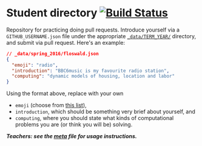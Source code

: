 # Student directory [![Build Status](https://travis-ci.org/ScPo-CompEcon/students.svg?branch=gh-pages)](https://travis-ci.org/ScPo-CompEcon/students)

Repository for practicing doing pull requests. Introduce yourself via a `GITHUB_USERNAME.json` file under the appropriate [`_data/TERM_YEAR/`](_data/) directory, and submit via pull request. Here's an example:

```json
// _data/spring_2016/floswald.json
{
  "emoji": "radio",
  "introduction": "BBC6music is my favourite radio station",
  "computing": "dynamic models of housing, location and labor"
}
```

Using the format above, replace with your own 

* `emoji` (choose from [this list](http://www.emoji-cheat-sheet.com/)), 
* `introduction`, which should be something very brief about yourself, and 
* `computing`, where you should state what kinds of computational problems you are (or think you will be) solving.

***Teachers: see the [meta](meta.md) file for usage instructions.***
